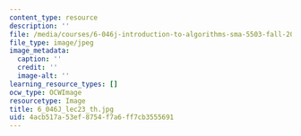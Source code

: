```yaml
---
content_type: resource
description: ''
file: /media/courses/6-046j-introduction-to-algorithms-sma-5503-fall-2005/4acb517a53ef8754f7a6ff7cb3555691_6_046J_lec23_th.jpg
file_type: image/jpeg
image_metadata:
  caption: ''
  credit: ''
  image-alt: ''
learning_resource_types: []
ocw_type: OCWImage
resourcetype: Image
title: 6_046J_lec23_th.jpg
uid: 4acb517a-53ef-8754-f7a6-ff7cb3555691
---
```

